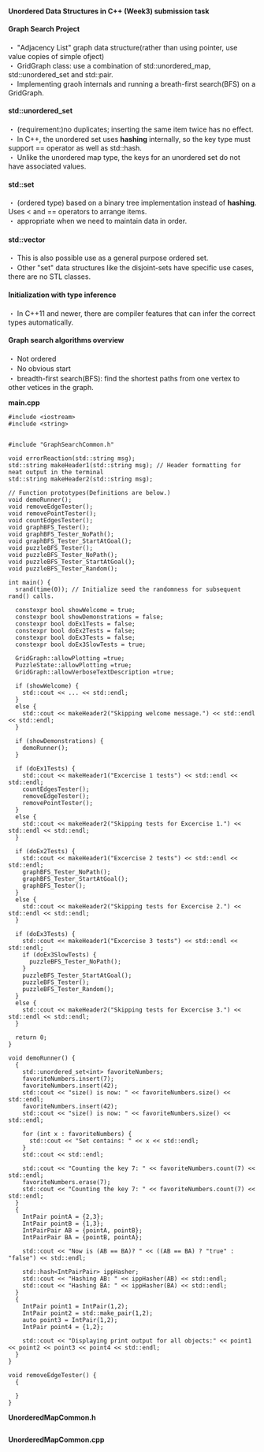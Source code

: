 
#### Unordered Data Structures in C++ (Week3) submission task

#### Graph Search Project
・ "Adjacency List" graph data structure(rather than using pointer, use value copies of simple ofject)<br>
・ GridGraph class: use a combination of std::unordered_map, std::unordered_set and std::pair.<br>
・ Implementing graoh internals and running a breath-first search(BFS) on a GridGraph.<br>

#### std::unordered_set
・ (requirement:)no duplicates; inserting the same item twice has no effect.<br>
・ In C++, the unordered set uses **hashing** internally, so the key type must support == operator as well as std::hash.<br>
・ Unlike the unordered map type, the keys for an unordered set do not have associated values.<br>

#### std::set
・ (ordered type) based on a binary tree implementation instead of **hashing**. Uses < and == operators to arrange items.<br>
・ appropriate when we need to maintain data in order.<br>

#### std::vector
・ This is also possible use as a general purpose ordered set.<br>
・ Other "set" data structures like the disjoint-sets have specific use cases, there are no STL classes.<br>

#### Initialization with type inference
・ In C++11 and newer, there are compiler features that can infer the correct types automatically.<br>

#### Graph search algorithms overview
・ Not ordered<br>
・ No obvious start<br>
・ breadth-first search(BFS): find the shortest paths from one vertex to other vetices in the graph.<br>



**main.cpp**<br>
```
#include <iostream>
#include <string>


#include "GraphSearchCommon.h"

void errorReaction(std::string msg);
std::string makeHeader1(std::string msg); // Header formatting for neat output in the terminal
std::string makeHeader2(std::string msg);

// Function prototypes(Definitions are below.)
void demoRunner();
void removeEdgeTester();
void removePointTester();
void countEdgesTester();
void graphBFS_Tester();
void graphBFS_Tester_NoPath();
void graphBFS_Tester_StartAtGoal();
void puzzleBFS_Tester();
void puzzleBFS_Tester_NoPath();
void puzzleBFS_Tester_StartAtGoal();
void puzzleBFS_Tester_Random();

int main() {
  srand(time(0)); // Initialize seed the randomness for subsequent rand() calls.
  
  constexpr bool showWelcome = true;
  constexpr bool showDemonstrations = false;
  constexpr bool doEx1Tests = false;
  constexpr bool doEx2Tests = false;
  constexpr bool doEx3Tests = false;
  constexpr bool doEx3SlowTests = true;
  
  GridGraph::allowPlotting =true;
  PuzzleState::allowPlotting =true;
  GridGraph::allowVerboseTextDescription =true;
  
  if (showWelcome) {
    std::cout << ... << std::endl;
  }
  else {
    std::cout << makeHeader2("Skipping welcome message.") << std::endl << std::endl;
  }
  
  if (showDemonstrations) {
    demoRunner();
  }
  
  if (doEx1Tests) {
    std::cout << makeHeader1("Excercise 1 tests") << std::endl << std::endl;
    countEdgesTester();
    removeEdgeTester();
    removePointTester();
  }
  else {
    std::cout << makeHeader2("Skipping tests for Excercise 1.") << std::endl << std::endl;
  }
  
  if (doEx2Tests) {
    std::cout << makeHeader1("Excercise 2 tests") << std::endl << std::endl;
    graphBFS_Tester_NoPath();
    graphBFS_Tester_StartAtGoal();
    graphBFS_Tester();
  }
  else {
    std::cout << makeHeader2("Skipping tests for Excercise 2.") << std::endl << std::endl;
  }
  
  if (doEx3Tests) {
    std::cout << makeHeader1("Excercise 3 tests") << std::endl << std::endl;
    if (doEx3SlowTests) {
      puzzleBFS_Tester_NoPath();
    }
    puzzleBFS_Tester_StartAtGoal();
    puzzleBFS_Tester();
    puzzleBFS_Tester_Random();
  }
  else {
    std::cout << makeHeader2("Skipping tests for Excercise 3.") << std::endl << std::endl;
  }
  
  return 0;
}

void demoRunner() {
  {
    std::unordered_set<int> favoriteNumbers;
    favoriteNumbers.insert(7);
    favoriteNumbers.insert(42);
    std::cout << "size() is now: " << favoriteNumbers.size() << std::endl;
    favoriteNumbers.insert(42);
    std::cout << "size() is now: " << favoriteNumbers.size() << std::endl;
    
    for (int x : favoriteNumbers) {
      std::cout << "Set contains: " << x << std::endl;    
    }
    std::cout << std::endl;
    
    std::cout << "Counting the key 7: " << favoriteNumbers.count(7) << std::endl;
    favoriteNumbers.erase(7);
    std::cout << "Counting the key 7: " << favoriteNumbers.count(7) << std::endl;
  }
  {
    IntPair pointA = {2,3};
    IntPair pointB = {1,3};
    IntPairPair AB = {pointA, pointB};
    IntPairPair BA = {pointB, pointA};

    std::cout << "Now is (AB == BA)? " << ((AB == BA) ? "true" : "false") << std::endl;

    std::hash<IntPairPair> ippHasher;
    std::cout << "Hashing AB: " << ippHasher(AB) << std::endl;
    std::cout << "Hashing BA: " << ippHasher(BA) << std::endl;
  }
  {
    IntPair point1 = IntPair(1,2);
    IntPair point2 = std::make_pair(1,2);
    auto point3 = IntPair(1,2);
    IntPair point4 = {1,2};
    
    std::cout << "Displaying print output for all objects:" << point1 << point2 << point3 << point4 << std::endl;
  }
}

void removeEdgeTester() {
  {
  
  }
}

```

**UnorderedMapCommon.h**<br>
```

```

**UnorderedMapCommon.cpp**<br>
```

```

